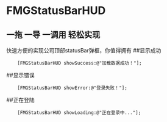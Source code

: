 # FMGStatusBarHUD
## 一拖 一导 一调用 轻松实现
快速方便的实现公司顶部statusBar弹框，你值得拥有
##显示成功
```objc
    [FMGStatusBarHUD showSuccess:@"加载数据成功！"];
```
##显示错误
```objc
    [FMGStatusBarHUD showError:@"登录失败！"];
```
##正在登陆
```objc
    [FMGStatusBarHUD showLoading:@"正在登录中..."];
```
